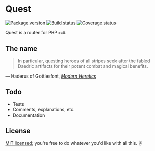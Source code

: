 # Quest

[![Package version](https://poser.pugx.org/oscarpalmer/quest/v)](https://packagist.org/packages/oscarpalmer/quest) [![Build status](https://circleci.com/gh/oscarpalmer/quest/tree/main.svg?style=shield)](https://circleci.com/gh/oscarpalmer/dawn/tree/main) [![Coverage status](https://codecov.io/gh/oscarpalmer/quest/branch/master/graph/badge.svg)](https://codecov.io/gh/oscarpalmer/quest)

Quest is a router for PHP `>=8`.

## The name

> In particular, questing heroes of all stripes seek after the fabled Daedric artifacts for their potent combat and magical benefits.

&mdash; Haderus of Gottlesfont, _[Modern Heretics](http://uesp.net/wiki/Lore:Modern_Heretics)_

## Todo

- Tests
- Comments, explanations, etc.
- Documentation

## License

[MIT licensed](LICENSE); you're free to do whatever you'd like with all this. :v:

